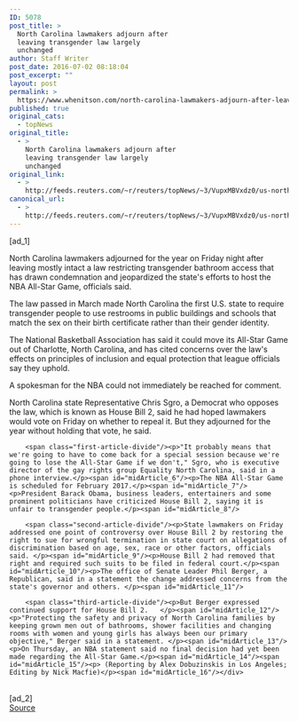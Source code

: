 ```yaml
---
ID: 5078
post_title: >
  North Carolina lawmakers adjourn after
  leaving transgender law largely
  unchanged
author: Staff Writer
post_date: 2016-07-02 08:18:04
post_excerpt: ""
layout: post
permalink: >
  https://www.whenitson.com/north-carolina-lawmakers-adjourn-after-leaving-transgender-law-largely-unchanged/
published: true
original_cats:
  - topNews
original_title:
  - >
    North Carolina lawmakers adjourn after
    leaving transgender law largely
    unchanged
original_link:
  - >
    http://feeds.reuters.com/~r/reuters/topNews/~3/VupxMBVxdz0/us-north-carolina-lgbt-idUSKCN0ZI05Q
canonical_url:
  - >
    http://feeds.reuters.com/~r/reuters/topNews/~3/VupxMBVxdz0/us-north-carolina-lgbt-idUSKCN0ZI05Q
---
```

 [ad_1]
<br><div id="articleText">
<span id="midArticle_start"/>

<span id="midArticle_0"/><span class="focusParagraph" readability="5"><p><span class="articleLocatio&lt;/span&gt;n">North Carolina lawmakers adjourned for the year on Friday night after leaving mostly intact a law restricting transgender bathroom access that has drawn condemnation and jeopardized the state's efforts to host the NBA All-Star Game, officials said.</span></p></span><span id="midArticle_1"/><p>The law passed in March made North Carolina the first U.S. state to require transgender people to use restrooms in public buildings and schools that match the sex on their birth certificate rather than their gender identity.</p><span id="midArticle_2"/><p>The National Basketball Association has said it could move its All-Star Game out of Charlotte, North Carolina, and has cited concerns over the law's effects on principles of inclusion and equal protection that league officials say they uphold.  </p><span id="midArticle_3"/><p>A spokesman for the NBA could not immediately be reached for comment.</p><span id="midArticle_4"/><p>North Carolina state Representative Chris Sgro, a Democrat who opposes the law, which is known as House Bill 2, said he had hoped lawmakers would vote on Friday on whether to repeal it. But they adjourned for the year without holding that vote, he said.</p><span id="midArticle_5"/>
        
        <span class="first-article-divide"/><p>"It probably means that we're going to have to come back for a special session because we're going to lose the All-Star Game if we don't," Sgro, who is executive director of the gay rights group Equality North Carolina, said in a phone interview.</p><span id="midArticle_6"/><p>The NBA All-Star Game is scheduled for February 2017.</p><span id="midArticle_7"/><p>President Barack Obama, business leaders, entertainers and some prominent politicians have criticized House Bill 2, saying it is unfair to transgender people.</p><span id="midArticle_8"/>
        
        <span class="second-article-divide"/><p>State lawmakers on Friday addressed one point of controversy over House Bill 2 by restoring the right to sue for wrongful termination in state court on allegations of discrimination based on age, sex, race or other factors, officials said. </p><span id="midArticle_9"/><p>House Bill 2 had removed that right and required such suits to be filed in federal court.</p><span id="midArticle_10"/><p>The office of Senate Leader Phil Berger, a Republican, said in a statement the change addressed concerns from the state's governor and others. </p><span id="midArticle_11"/>
        
        <span class="third-article-divide"/><p>But Berger expressed continued support for House Bill 2.   </p><span id="midArticle_12"/><p>"Protecting the safety and privacy of North Carolina families by keeping grown men out of bathrooms, shower facilities and changing rooms with women and young girls has always been our primary objective," Berger said in a statement. </p><span id="midArticle_13"/><p>On Thursday, an NBA statement said no final decision had yet been made regarding the All-Star Game.</p><span id="midArticle_14"/><span id="midArticle_15"/><p> (Reporting by Alex Dobuzinskis in Los Angeles; Editing by Nick Macfie)</p><span id="midArticle_16"/></div>
<br>[ad_2]
<br><a href="http://feeds.reuters.com/~r/reuters/topNews/~3/VupxMBVxdz0/us-north-carolina-lgbt-idUSKCN0ZI05Q">Source </a>